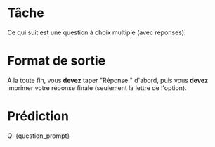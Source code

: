# Tâche
Ce qui suit est une question à choix multiple (avec réponses).

# Format de sortie
À la toute fin, vous **devez** taper "Réponse:" d'abord, puis vous **devez** imprimer votre réponse finale (seulement la lettre de l'option).

# Prédiction
Q: {question_prompt}